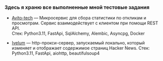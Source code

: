 ### Здесь я храню все выполненные мной тестовые задания

- [Avito-tech](https://github.com/ReYaNOW/avito-tech-test-task) — Микросервис для сбора статистики по откликам и просмотрам. Сервис взаимодействует с клиентом при помощи REST API.  
  Стек: Python3.11, FastApi, SqlAlchemy, Alembic, Asyncpg, Docker

- [Ivelum](https://github.com/ReYaNOW/ivelum-test-task/tree/main) — http-прокси-сервер, запускаемый локально, который изменяет и отображает содержимое страниц Hacker News.
  Стек: Python3.11, FastApi, aiohttp, beautifulsoup4
